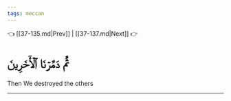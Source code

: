```yaml
---
tags: meccan
---
```


👈 [[37-135.md|Prev]] | [[37-137.md|Next]] 👉

# ثُمَّ دَمَّرۡنَا ٱلۡأٓخَرِينَ

Then We destroyed the others

---

